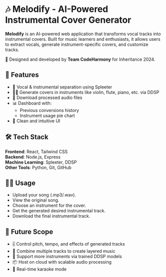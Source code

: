 
# 🎶 Melodify - AI-Powered Instrumental Cover Generator

**Melodify** is an AI-powered web application that transforms vocal tracks into instrumental covers. Built for music learners and enthusiasts, it allows users to extract vocals, generate instrument-specific covers, and customize tracks.

🎯 Designed and developed by **Team CodeHarmony** for Inheritance 2024.

## 🚀 Features

- 🎵 Vocal & instrumental separation using Spleeter
- 🧑‍🎤 Generate covers in instruments like violin, flute, piano, etc. via DDSP
- 💾 Download processed audio files
- 📊 Dashboard with:
  - Previous conversions history  
  - Instrument usage pie chart
- 📁 Clean and intuitive UI

## 🛠️ Tech Stack

**Frontend**: React, Tailwind CSS  
**Backend**: Node.js, Express  
**Machine Learning**: Spleeter, DDSP  
**Other Tools**: Python, Git, GitHub

## 🧑‍💻 Usage

- Upload your song (.mp3/.wav).
- View the original song.
- Choose an instrument for the cover.
- Get the generated desired instrumental track.
- Download the final instrumental track.

## 🔮 Future Scope

- 🎚️ Control pitch, tempo, and effects of generated tracks
- 🧩 Combine multiple tracks to create layered music
- 🧠 Support more instruments via trained DDSP models
- 📦 Host on cloud with scalable audio processing
- 🎤 Real-time karaoke mode
